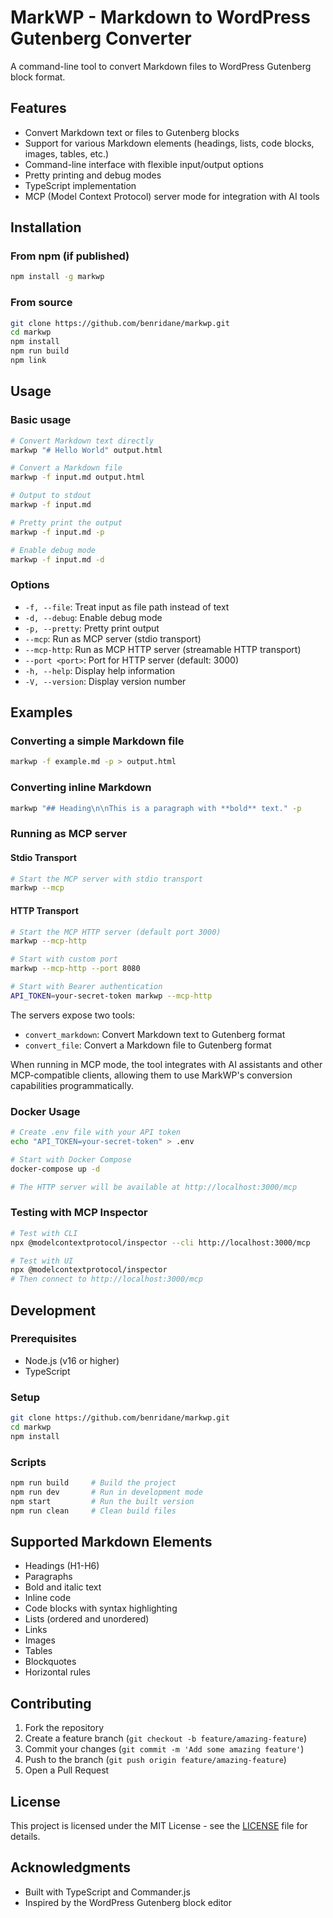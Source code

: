 # MarkWP - Markdown to WordPress Gutenberg Converter

A command-line tool to convert Markdown files to WordPress Gutenberg block format.

## Features

- Convert Markdown text or files to Gutenberg blocks
- Support for various Markdown elements (headings, lists, code blocks, images, tables, etc.)
- Command-line interface with flexible input/output options
- Pretty printing and debug modes
- TypeScript implementation
- MCP (Model Context Protocol) server mode for integration with AI tools

## Installation

### From npm (if published)
```bash
npm install -g markwp
```

### From source
```bash
git clone https://github.com/benridane/markwp.git
cd markwp
npm install
npm run build
npm link
```

## Usage

### Basic usage
```bash
# Convert Markdown text directly
markwp "# Hello World" output.html

# Convert a Markdown file
markwp -f input.md output.html

# Output to stdout
markwp -f input.md

# Pretty print the output
markwp -f input.md -p

# Enable debug mode
markwp -f input.md -d
```

### Options

- `-f, --file`: Treat input as file path instead of text
- `-d, --debug`: Enable debug mode
- `-p, --pretty`: Pretty print output
- `--mcp`: Run as MCP server (stdio transport)
- `--mcp-http`: Run as MCP HTTP server (streamable HTTP transport)
- `--port <port>`: Port for HTTP server (default: 3000)
- `-h, --help`: Display help information
- `-V, --version`: Display version number

## Examples

### Converting a simple Markdown file
```bash
markwp -f example.md -p > output.html
```

### Converting inline Markdown
```bash
markwp "## Heading\n\nThis is a paragraph with **bold** text." -p
```

### Running as MCP server

#### Stdio Transport
```bash
# Start the MCP server with stdio transport
markwp --mcp
```

#### HTTP Transport
```bash
# Start the MCP HTTP server (default port 3000)
markwp --mcp-http

# Start with custom port
markwp --mcp-http --port 8080

# Start with Bearer authentication
API_TOKEN=your-secret-token markwp --mcp-http
```

The servers expose two tools:
- `convert_markdown`: Convert Markdown text to Gutenberg format
- `convert_file`: Convert a Markdown file to Gutenberg format

When running in MCP mode, the tool integrates with AI assistants and other MCP-compatible clients, allowing them to use MarkWP's conversion capabilities programmatically.

### Docker Usage

```bash
# Create .env file with your API token
echo "API_TOKEN=your-secret-token" > .env

# Start with Docker Compose
docker-compose up -d

# The HTTP server will be available at http://localhost:3000/mcp
```

### Testing with MCP Inspector

```bash
# Test with CLI
npx @modelcontextprotocol/inspector --cli http://localhost:3000/mcp

# Test with UI
npx @modelcontextprotocol/inspector
# Then connect to http://localhost:3000/mcp
```

## Development

### Prerequisites
- Node.js (v16 or higher)
- TypeScript

### Setup
```bash
git clone https://github.com/benridane/markwp.git
cd markwp
npm install
```

### Scripts
```bash
npm run build     # Build the project
npm run dev       # Run in development mode
npm start         # Run the built version
npm run clean     # Clean build files
```

## Supported Markdown Elements

- Headings (H1-H6)
- Paragraphs
- Bold and italic text
- Inline code
- Code blocks with syntax highlighting
- Lists (ordered and unordered)
- Links
- Images
- Tables
- Blockquotes
- Horizontal rules

## Contributing

1. Fork the repository
2. Create a feature branch (`git checkout -b feature/amazing-feature`)
3. Commit your changes (`git commit -m 'Add some amazing feature'`)
4. Push to the branch (`git push origin feature/amazing-feature`)
5. Open a Pull Request

## License

This project is licensed under the MIT License - see the [LICENSE](LICENSE) file for details.

## Acknowledgments

- Built with TypeScript and Commander.js
- Inspired by the WordPress Gutenberg block editor